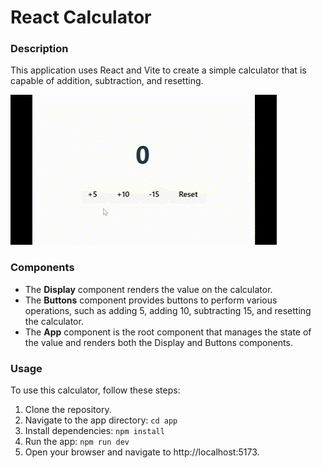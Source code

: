 # React Calculator

### Description
This application uses React and Vite to create a simple calculator that is capable of addition, subtraction, and resetting.

![react-calculator.gif](https://github.com/xsarahyu/react-calculator/blob/cf415bd4d30dd62bfedd5551e5648d250fb92373/react-calculator.gif)

### Components
- The **Display** component renders the value on the calculator.
- The **Buttons** component provides buttons to perform various operations, such as adding 5, adding 10, subtracting 15, and resetting the calculator.
- The **App** component is the root component that manages the state of the value and renders both the Display and Buttons components.

### Usage
To use this calculator, follow these steps:

1. Clone the repository.
2. Navigate to the app directory: `cd app`
3. Install dependencies: `npm install`
4. Run the app: `npm run dev`
5. Open your browser and navigate to http://localhost:5173.